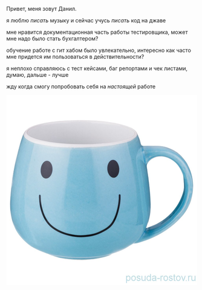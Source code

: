 Привет, меня зовут Данил.

я люблю _писать_ музыку и сейчас учусь _писать_ код на джаве

мне нравится документационная часть работы тестировщика, может мне надо было стать бухгалтером?

обучение работе с гит хабом было увлекательно, интересно как часто мне придется им пользоваться в действительности?

я неплохо справляюсь с тест кейсами, баг репортами и чек листами, думаю, дальше - лучше

жду когда смогу попробовать себя на _настоящей_ работе

![alt text](image.png)